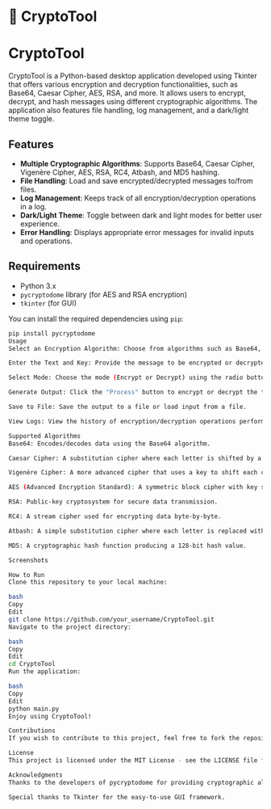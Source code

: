 # 🔐 CryptoTool
# CryptoTool

CryptoTool is a Python-based desktop application developed using Tkinter that offers various encryption and decryption functionalities, such as Base64, Caesar Cipher, AES, RSA, and more. It allows users to encrypt, decrypt, and hash messages using different cryptographic algorithms. The application also features file handling, log management, and a dark/light theme toggle.

## Features

- **Multiple Cryptographic Algorithms**: Supports Base64, Caesar Cipher, Vigenère Cipher, AES, RSA, RC4, Atbash, and MD5 hashing.
- **File Handling**: Load and save encrypted/decrypted messages to/from files.
- **Log Management**: Keeps track of all encryption/decryption operations in a log.
- **Dark/Light Theme**: Toggle between dark and light modes for better user experience.
- **Error Handling**: Displays appropriate error messages for invalid inputs and operations.

## Requirements

- Python 3.x
- `pycryptodome` library (for AES and RSA encryption)
- `tkinter` (for GUI)

You can install the required dependencies using `pip`:

```bash
pip install pycryptodome
Usage
Select an Encryption Algorithm: Choose from algorithms such as Base64, Caesar Cipher, AES, RSA, and more.

Enter the Text and Key: Provide the message to be encrypted or decrypted along with the key (if applicable).

Select Mode: Choose the mode (Encrypt or Decrypt) using the radio buttons.

Generate Output: Click the "Process" button to encrypt or decrypt the text.

Save to File: Save the output to a file or load input from a file.

View Logs: View the history of encryption/decryption operations performed.

Supported Algorithms
Base64: Encodes/decodes data using the Base64 algorithm.

Caesar Cipher: A substitution cipher where each letter is shifted by a key.

Vigenère Cipher: A more advanced cipher that uses a key to shift each character.

AES (Advanced Encryption Standard): A symmetric block cipher with key sizes of 128, 192, or 256 bits.

RSA: Public-key cryptosystem for secure data transmission.

RC4: A stream cipher used for encrypting data byte-by-byte.

Atbash: A simple substitution cipher where each letter is replaced with its reverse counterpart.

MD5: A cryptographic hash function producing a 128-bit hash value.

Screenshots

How to Run
Clone this repository to your local machine:

bash
Copy
Edit
git clone https://github.com/your_username/CryptoTool.git
Navigate to the project directory:

bash
Copy
Edit
cd CryptoTool
Run the application:

bash
Copy
Edit
python main.py
Enjoy using CryptoTool!

Contributions
If you wish to contribute to this project, feel free to fork the repository and submit pull requests. Please ensure that your changes do not break existing functionality and that all code is properly documented.

License
This project is licensed under the MIT License - see the LICENSE file for details.

Acknowledgments
Thanks to the developers of pycryptodome for providing cryptographic algorithms.

Special thanks to Tkinter for the easy-to-use GUI framework.
